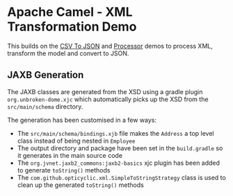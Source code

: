 # Apache Camel - XML Transformation Demo

This builds on the [CSV To JSON](../03CsvToJson/README.md) and [Processor](../02Processor/README.md) demos to process XML, transform the model and convert to JSON.

## JAXB Generation

The JAXB classes are generated from the XSD using a gradle plugin `org.unbroken-dome.xjc` which automatically picks up the XSD from the `src/main/schema` directory.

The generation has been customised in a few ways:

* The `src/main/schema/bindings.xjb` file makes the `Address` a top level class instead of being nested in `Employee`
* The output directory and package have been set in the `build.gradle` so it generates in the main source code
* The `org.jvnet.jaxb2_commons:jaxb2-basics` xjc plugin has been added to generate `toString()` methods
* The `com.github.opticyclic.xml.SimpleToStringStrategy` class is used to clean up the generated `toString()` methods
